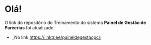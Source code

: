 # Olá!

O link do repositório do Treinamento do sistema **Painel de Gestão de Parcerias** foi atualizado:
-   _No link https://linktr.ee/paineldegestaopcrj